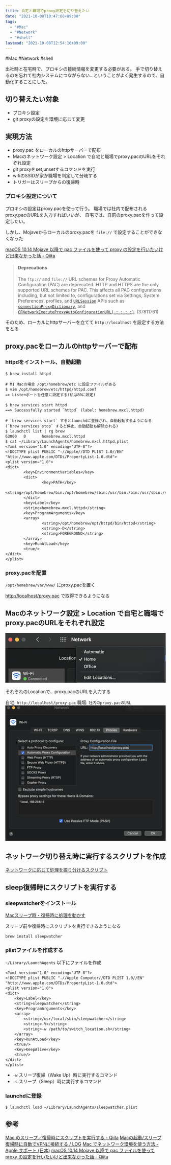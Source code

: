 ```yaml
---
title: 自宅と職場でproxy設定を切り替えたい
date: "2021-10-08T10:47:00+09:00"
tags:
  - "#Mac"
  - "#Network"
  - "#shell"
lastmod: "2021-10-08T12:54:16+09:00"
---
```


\#Mac #Network #shell

出社時と在宅時で、プロキシの接続情報を変更する必要がある。
手で切り替えるのを忘れて社内システムにつながらない…ということがよく発生するので、自動化することにした。

## 切り替えたい対象

* プロキシ設定
* git proxyの設定を環境に応じて変更

## 実現方法

* proxy.pac をローカルのhttpサーバーで配布
* Macのネットワーク設定 > Location で自宅と職場でproxy.pacのURLをそれぞれ設定
* git proxyをset,unsetするコマンドを実行
* wifiのSSIDが家か職場を判定して分岐する
* トリガーはスリープからの復帰時

### プロキシ設定について

プロキシの設定はproxy.pacを使って行う。
職場では社内で配布されるproxy.pacのURLを入力すればいいが、
自宅では、自前のproxy.pacを作って設定したい。

しかし、Mojaveからローカルのproxy.pacを `file://` で設定することができなくなった

[macOS 10.14 Mojave 以降で pac ファイルを使って proxy の設定を行いたいけど出来なかった話 - Qiita](https://qiita.com/orange634nty/items/9ef5cadd039592e8344a)

 > 
 > #### Deprecations
 > 
 > The `ftp://` and `file://` URL schemes for Proxy Automatic Configuration (PAC) are deprecated. HTTP and HTTPS are the only supported URL schemes for PAC. This affects all PAC configurations including, but not limited to, configurations set via Settings, System Preferences, profiles, and [`URLSession`](https://developer.apple.com/documentation/foundation/urlsession) APIs such as [`connectionProxyDictionary`](https://developer.apple.com/documentation/foundation/urlsessionconfiguration/1411499-connectionproxydictionary), and [`CFNetworkExecuteProxyAutoConfigurationURL(_:_:_:_:)`](https://developer.apple.com/documentation/cfnetwork/1426392-cfnetworkexecuteproxyautoconfigu). (37811761)

そのため、ローカルにhttpサーバーを立てて `http://localhost` を設定する方法をとる

## proxy.pacをローカルのhttpサーバーで配布

### httpdをインストール、自動起動

````shell
$ brew install httpd

# M1 Macの場合 /opt/homebrew/etc に設定ファイルがある
$ vim /opt/homebrew/etc/httpd/httpd.conf
=> Listenポートを任意に設定する(私は80に設定)

$ brew services start httpd
==> Successfully started `httpd` (label: homebrew.mxcl.httpd)

# `brew services start` するとlaunchdに登録され、自動起動するようになる (`brew services stop` すると停止、自動起動も解除される)
$ launchctl list | rg brew
63000   0       homebrew.mxcl.httpd
$ cat ~/Library/LaunchAgents/homebrew.mxcl.httpd.plist
<?xml version="1.0" encoding="UTF-8"?>
<!DOCTYPE plist PUBLIC "-//Apple//DTD PLIST 1.0//EN" "http://www.apple.com/DTDs/PropertyList-1.0.dtd">
<plist version="1.0">
<dict>
        <key>EnvironmentVariables</key>
        <dict>
                <key>PATH</key>
                <string>/opt/homebrew/bin:/opt/homebrew/sbin:/usr/bin:/bin:/usr/sbin:/sbin</string>
        </dict>
        <key>Label</key>
        <string>homebrew.mxcl.httpd</string>
        <key>ProgramArguments</key>
        <array>
                <string>/opt/homebrew/opt/httpd/bin/httpd</string>
                <string>-D</string>
                <string>FOREGROUND</string>
        </array>
        <key>RunAtLoad</key>
        <true/>
</dict>
</plist>
````

### proxy.pacを配置

`/opt/homebrew/var/www/` にproxy.pacを置く

<http://localhost/proxy.pac> で取得できるようになる

## Macのネットワーク設定 > Location で自宅と職場でproxy.pacのURLをそれぞれ設定

![Pasted-image-20211008123230.png](static/Pasted-image-20211008123230.png)

それぞれのLocationで、proxy.pacのURLを入力する

自宅: `http://localhost/proxy.pac`
職場: `社内のproxy.pacのURL`
![Pasted-image-20211008124722.png](static/Pasted-image-20211008124722.png)

## ネットワーク切り替え時に実行するスクリプトを作成

[ネットワークに応じて処理を振り分けるスクリプト](%E3%83%8D%E3%83%83%E3%83%88%E3%83%AF%E3%83%BC%E3%82%AF%E3%81%AB%E5%BF%9C%E3%81%98%E3%81%A6%E5%87%A6%E7%90%86%E3%82%92%E6%8C%AF%E3%82%8A%E5%88%86%E3%81%91%E3%82%8B%E3%82%B9%E3%82%AF%E3%83%AA%E3%83%97%E3%83%88.md)

## sleep復帰時にスクリプトを実行する

### sleepwatcherをインストール

[Macスリープ時・復帰時に処理を動かす](Mac%E3%82%B9%E3%83%AA%E3%83%BC%E3%83%97%E6%99%82%E3%83%BB%E5%BE%A9%E5%B8%B0%E6%99%82%E3%81%AB%E5%87%A6%E7%90%86%E3%82%92%E5%8B%95%E3%81%8B%E3%81%99.md)

スリープ前や復帰時にスクリプトを実行できるようになる

````shell
brew install sleepwatcher
````

### plistファイルを作成する

`~/Library/LaunchAgents` 以下にファイルを作成

````xml:~/Library/LaunchAgents/sleepwatcher.plist
<?xml version="1.0" encoding="UTF-8"?>
<!DOCTYPE plist PUBLIC "-//Apple Computer//DTD PLIST 1.0//EN" "http://www.apple.com/DTDs/PropertyList-1.0.dtd">
<plist version="1.0">
<dict>
    <key>Label</key>
    <string>sleepwatcher</string>
    <key>ProgramArguments</key>
    <array>
        <string>/usr/local/sbin/sleepwatcher</string>
        <string>-V</string>
        <string>-w /path/to/switch_location.sh</string>
    </array>
    <key>RunAtLoad</key>
    <true/>
    <key>KeepAlive</key>
    <true/>
</dict>
</plist>
````

* `-w` スリープ復帰（Wake Up）時に実行するコマンド
* `-s` スリープ（Sleep）時に実行するコマンド

### launchdに登録

````shell
$ launchctl load ~/Library/LaunchAgents/sleepwatcher.plist
````

## 参考

[Mac のスリープ／復帰時にスクリプトを実行する - Qiita](https://qiita.com/fiftystorm36/items/5fe936a92445cbf4ad9a)
[Macの起動/スリープ復帰時に自動でVPNに接続する / LOG](https://log.brdr.jp/post/887)
[Mac でネットワーク環境を使う方法 - Apple サポート (日本)](https://support.apple.com/ja-jp/HT202480)
[macOS 10.14 Mojave 以降で pac ファイルを使って proxy の設定を行いたいけど出来なかった話 - Qiita](https://qiita.com/orange634nty/items/9ef5cadd039592e8344a)
